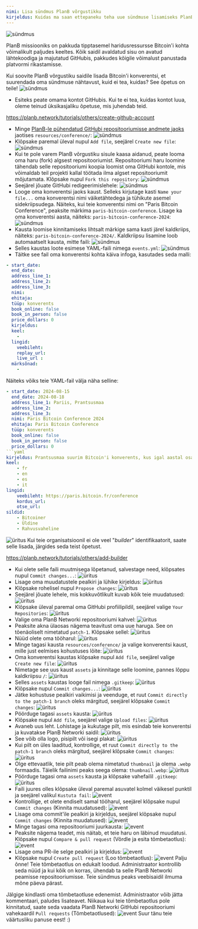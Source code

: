 ```yaml
---
nimi: Lisa sündmus PlanB võrgustikku
kirjeldus: Kuidas ma saan ettepaneku teha uue sündmuse lisamiseks PlanB võrgustikku?
---
```

![sündmus](assets/cover.webp)

PlanB missiooniks on pakkuda tipptasemel haridusressursse Bitcoin'i kohta võimalikult paljudes keeltes. Kõik saidil avaldatud sisu on avatud lähtekoodiga ja majutatud GitHubis, pakkudes kõigile võimalust panustada platvormi rikastamisse.

Kui soovite PlanB võrgustiku saidile lisada Bitcoin'i konverentsi, et suurendada oma sündmuse nähtavust, kuid ei tea, kuidas? See õpetus on teile!
![sündmus](assets/01.webp)
- Esiteks peate omama kontot GitHubis. Kui te ei tea, kuidas kontot luua, oleme teinud üksikasjaliku õpetuse, mis juhendab teid.

https://planb.network/tutorials/others/create-github-account

- Minge [PlanB-le pühendatud GitHubi repositooriumisse andmete jaoks](https://github.com/DecouvreBitcoin/sovereign-university-data/tree/dev/resources/conference) jaotises `resources/conference/`:
![sündmus](assets/02.webp)
- Klõpsake paremal üleval nupul `Add file`, seejärel `Create new file`:
![sündmus](assets/03.webp)
- Kui te pole varem PlanB võrgustiku sisule kaasa aidanud, peate looma oma haru (fork) algsest repositooriumist. Repositooriumi haru loomine tähendab selle repositooriumi koopia loomist oma GitHubi kontole, mis võimaldab teil projekti kallal töötada ilma algset repositooriumit mõjutamata. Klõpsake nupul `Fork this repository`:
![sündmus](assets/04.webp)
- Seejärel jõuate GitHubi redigeerimislehele:
![sündmus](assets/05.webp)
- Looge oma konverentsi jaoks kaust. Selleks kirjutage kasti `Name your file...` oma konverentsi nimi väiketähtedega ja tühikute asemel sidekriipsudega. Näiteks, kui teie konverentsi nimi on "Paris Bitcoin Conference", peaksite märkima `paris-bitcoin-conference`. Lisage ka oma konverentsi aasta, näiteks: `paris-bitcoin-conference-2024`:
![sündmus](assets/06.webp)
- Kausta loomise kinnitamiseks lihtsalt märkige sama kasti järel kaldkriips, näiteks: `paris-bitcoin-conference-2024/`. Kaldkriipsu lisamine loob automaatselt kausta, mitte faili:
![sündmus](assets/07.webp)
- Selles kaustas loote esimese YAML-faili nimega `events.yml`:
![sündmus](assets/08.webp)
- Täitke see fail oma konverentsi kohta käiva infoga, kasutades seda malli:

```yaml
- start_date:
  end_date:
  address_line_1:
  address_line_2: 
  address_line_3: 
  nimi:
  ehitaja:
  tüüp: konverents
  book_online: false
  book_in_person: false
  price_dollars: 0
  kirjeldus:
  keel: 
    - 
  lingid:
    veebileht:
    replay_url:    
    live_url :
  märksõnad: 
    - 
```

Näiteks võiks teie YAML-fail välja näha selline:

```yaml
- start_date: 2024-08-15
  end_date: 2024-08-18
  address_line_1: Pariis, Prantsusmaa
  address_line_2: 
  address_line_3: 
  nimi: Paris Bitcoin Conference 2024
  ehitaja: Paris Bitcoin Conference
  tüüp: konverents
  book_online: false
  book_in_person: false
  price_dollars: 0
```yaml
kirjeldus: Prantsusmaa suurim Bitcoin'i konverents, kus igal aastal osaleb üle 8000 osaleja!
keel:
    - fr
    - en
    - es
    - it
lingid:
    veebileht: https://paris.bitcoin.fr/conference
    kordus_url:
    otse_url:
sildid:
    - Bitcoiner
    - Üldine
    - Rahvusvaheline
```
![üritus](assets/09.webp)
Kui teie organisatsioonil ei ole veel "*builder*" identifikaatorit, saate selle lisada, järgides seda teist õpetust.

https://planb.network/tutorials/others/add-builder

- Kui olete selle faili muutmisega lõpetanud, salvestage need, klõpsates nupul `Commit changes...`:
![üritus](assets/10.webp)
- Lisage oma muudatustele pealkiri ja lühike kirjeldus:
![üritus](assets/11.webp)
- Klõpsake rohelisel nupul `Propose changes`:
![üritus](assets/12.webp)
- Seejärel jõuate lehele, mis kokkuvõtlikult kuvab kõik teie muudatused:
![üritus](assets/13.webp)
- Klõpsake üleval paremal oma GitHubi profiilipildil, seejärel valige `Your Repositories`:
![üritus](assets/14.webp)
- Valige oma PlanB Networki repositooriumi kahvel:
![üritus](assets/15.webp)
- Peaksite akna ülaosas nägema teavitust oma uue haruga. See on tõenäoliselt nimetatud `patch-1`. Klõpsake sellel:
![üritus](assets/16.webp)
- Nüüd olete oma tööharul:
![üritus](assets/17.webp)
- Minge tagasi kausta `resources/conference/` ja valige konverentsi kaust, mille just eelmises kohustuses lõite:
![üritus](assets/18.webp)
- Oma konverentsi kaustas klõpsake nupul `Add file`, seejärel valige `Create new file`:
![üritus](assets/19.webp)
- Nimetage see uus kaust `assets` ja kinnitage selle loomine, pannes lõppu kaldkriipsu `/`:
![üritus](assets/20.webp)
- Selles `assets` kaustas looge fail nimega `.gitkeep`:
![üritus](assets/21.webp)
- Klõpsake nupul `Commit changes...`:
![üritus](assets/22.webp)
- Jätke kohustuse pealkiri vaikimisi ja veenduge, et ruut `Commit directly to the patch-1 branch` oleks märgitud, seejärel klõpsake `Commit changes`:
![üritus](assets/23.webp)
- Pöörduge tagasi `assets` kausta:
![üritus](assets/24.webp)
- Klõpsake nupul `Add file`, seejärel valige `Upload files`: ![üritus](assets/25.webp)
- Avaneb uus leht. Lohistage ja kukutage pilt, mis esindab teie konverentsi ja kuvatakse PlanB Networki saidil:
![üritus](assets/26.webp)
- See võib olla logo, pisipilt või isegi plakat:
![üritus](assets/27.webp)
- Kui pilt on üles laaditud, kontrollige, et ruut `Commit directly to the patch-1 branch` oleks märgitud, seejärel klõpsake `Commit changes`:
![üritus](assets/28.webp)
- Olge ettevaatlik, teie pilt peab olema nimetatud `thumbnail` ja olema `.webp` formaadis. Täielik failinimi peaks seega olema: `thumbnail.webp`:
![üritus](assets/29.webp)
- Pöörduge tagasi oma `assets` kausta ja klõpsake vahefailil `.gitkeep`:
![üritus](assets/30.webp)
- Faili juures olles klõpsake üleval paremal asuvatel kolmel väikesel punktil ja seejärel valikul `Kustuta fail`: ![event](assets/31.webp)
- Kontrollige, et olete endiselt samal tööharul, seejärel klõpsake nupul `Commit changes` (Kinnita muudatused):
![event](assets/32.webp)
- Lisage oma commit'ile pealkiri ja kirjeldus, seejärel klõpsake nupul `Commit changes` (Kinnita muudatused):
![event](assets/33.webp)
- Minge tagasi oma repositooriumi juurkausta:
![event](assets/34.webp)
- Peaksite nägema teadet, mis näitab, et teie haru on läbinud muudatusi. Klõpsake nupul `Compare & pull request` (Võrdle ja esita tõmbetaotlus):
![event](assets/35.webp)
- Lisage oma PR-ile selge pealkiri ja kirjeldus:
![event](assets/36.webp)
- Klõpsake nupul `Create pull request` (Loo tõmbetaotlus):
![event](assets/37.webp)
Palju õnne! Teie tõmbetaotlus on edukalt loodud. Administraator kontrollib seda nüüd ja kui kõik on korras, ühendab ta selle PlanB Networki peamisse repositooriumisse. Teie sündmus peaks veebisaidil ilmuma mõne päeva pärast.

Jälgige kindlasti oma tõmbetaotluse edenemist. Administraator võib jätta kommentaari, paludes lisateavet. Niikaua kui teie tõmbetaotlus pole kinnitatud, saate seda vaadata PlanB Networki GitHubi repositooriumi vahekaardil `Pull requests` (Tõmbetaotlused):
![event](assets/38.webp)
Suur tänu teie väärtusliku panuse eest! :)